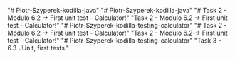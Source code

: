 "# Piotr-Szyperek-kodilla-java" 
"# Piotr-Szyperek-kodilla-java" 
"# Task 2 - Modulo 6.2 -> First unit test - Calculator!" "Task 2 - Modulo 6.2 -> First unit test - Calculator!" "# Piotr-Szyperek-kodilla-testing-calculator" 
"# Task 2 - Modulo 6.2 -> First unit test - Calculator!" "Task 2 - Modulo 6.2 -> First unit test - Calculator!" "# Piotr-Szyperek-kodilla-testing-calculator" 
"Task 3 - 6.3 JUnit, first tests." 

